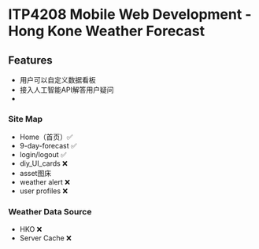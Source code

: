 # ITP4208 Mobile Web Development - Hong Kone Weather Forecast
## Features
* 用户可以自定义数据看板
* 接入人工智能API解答用户疑问
* 
### Site Map
* Home（首页）✅
* 9-day-forecast ✅
* login/logout ✅
* diy_UI_cards ❌
* asset图床
* weather alert ❌
* user profiles ❌

### Weather Data Source
* HKO ❌
* Server Cache ❌
